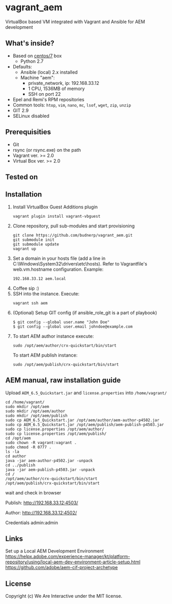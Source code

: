 # vagrant_aem
VirtualBox based VM integrated with Vagrant and Ansible for AEM development

## What's inside?
- Based on [centos/7](https://app.vagrantup.com/centos/boxes/7) box
    - Python 2.7
- Defaults: 
    - Ansible (local) 2.x installed 
    - Machine "aem":
        - private_network, ip: 192.168.33.12
        - 1 CPU, 1536MB of memory
        - SSH on port 22
- Epel and Remi's RPM repositories
- Common tools: `htop`, `vim`, `nano`, `mc`, `lsof`, `wget`, `zip`, `unzip`
- GIT 2.9
- SELinux disabled

## Prerequisities
- Git
- rsync (or rsync.exe) on the path
- Vagrant ver. >= 2.0
- Virtual Box ver. >= 2.0

## Tested on

## Installation
1. Install VirtualBox Guest Additions plugin
    ```
    vagrant plugin install vagrant-vbguest
    ```
2. Clone repository, pull sub-modules and start provisioning
    ```
    git clone https://github.com/budnerp/vagrant_aem.git
    git submodule init
    git submodule update
    vagrant up
    ```
3. Set a domain in your hosts file (add a line in C:\Windows\System32\drivers\etc\hosts). Refer to Vagrantfile's web.vm.hostname configuration. Example:
    ```
    192.168.33.12 aem.local
    ```
4. Coffee sip :)
5. SSH into the instance. Execute:
    ```
    vagrant ssh aem
    ```
6. (Optional) Setup GIT config (if ansible_role_git is a part of playbook)
    ```
    $ git config --global user.name "John Doe"
    $ git config --global user.email johndoe@example.com
    ```
7. To start AEM author instance execute:
    ```
    sudo /opt/aem/author/crx-quickstart/bin/start
    ```
    To start AEM publish instance:
    ```
    sudo /opt/aem/publish/crx-quickstart/bin/start
    ```


## AEM manual, raw installation guide
Upload `AEM_6.5_Quickstart.jar` and `license.properties` into `/home/vagrant/`
```
cd /home/vagrant/ 
sudo mkdir /opt/aem
sudo mkdir /opt/aem/author
sudo mkdir /opt/aem/publish
sudo cp AEM_6.5_Quickstart.jar /opt/aem/author/aem-author-p4502.jar
sudo cp AEM_6.5_Quickstart.jar /opt/aem/publish/aem-publish-p4503.jar
sudo cp license.properties /opt/aem/author/
sudo cp license.properties /opt/aem/publish/
cd /opt/aem
sudo chown -R vagrant:vagrant .
sudo chmod -R 0777 .
ls -la
cd author
java -jar aem-author-p4502.jar -unpack
cd ../publish
java -jar aem-publish-p4503.jar -unpack
cd /
/opt/aem/author/crx-quickstart/bin/start
/opt/aem/publish/crx-quickstart/bin/start
```

wait and check in browser
 
Publish: http://192.168.33.12:4503/

Author: http://192.168.33.12:4502/

Credentials admin:admin

## Links
Set up a Local AEM Development Environment https://helpx.adobe.com/experience-manager/kt/platform-repository/using/local-aem-dev-environment-article-setup.html
https://github.com/adobe/aem-cif-project-archetype

## License
Copyright (c) We Are Interactive under the MIT license.

